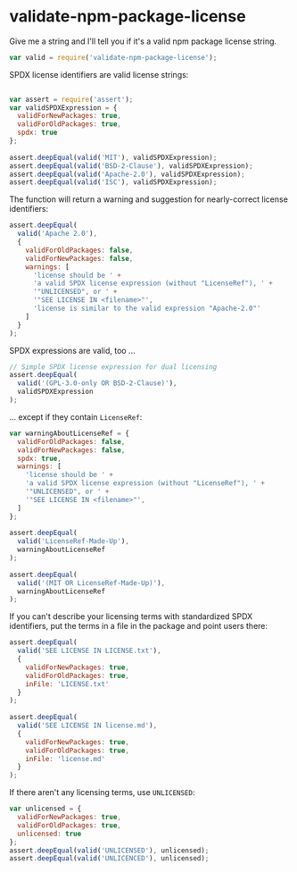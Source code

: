 validate-npm-package-license  
============================  
  
Give me a string and I'll tell you if it's a valid npm package license string.  
  
```javascript  
var valid = require('validate-npm-package-license');  
```  
  
SPDX license identifiers are valid license strings:  
  
```javascript  
  
var assert = require('assert');  
var validSPDXExpression = {  
  validForNewPackages: true,  
  validForOldPackages: true,  
  spdx: true  
};  
  
assert.deepEqual(valid('MIT'), validSPDXExpression);  
assert.deepEqual(valid('BSD-2-Clause'), validSPDXExpression);  
assert.deepEqual(valid('Apache-2.0'), validSPDXExpression);  
assert.deepEqual(valid('ISC'), validSPDXExpression);  
```  
The function will return a warning and suggestion for nearly-correct license identifiers:  
  
```javascript  
assert.deepEqual(  
  valid('Apache 2.0'),  
  {  
    validForOldPackages: false,  
    validForNewPackages: false,  
    warnings: [  
      'license should be ' +  
      'a valid SPDX license expression (without "LicenseRef"), ' +  
      '"UNLICENSED", or ' +  
      '"SEE LICENSE IN <filename>"',  
      'license is similar to the valid expression "Apache-2.0"'  
    ]  
  }  
);  
```  
  
SPDX expressions are valid, too ...  
  
```javascript  
// Simple SPDX license expression for dual licensing  
assert.deepEqual(  
  valid('(GPL-3.0-only OR BSD-2-Clause)'),  
  validSPDXExpression  
);  
```  
  
... except if they contain `LicenseRef`:  
  
```javascript  
var warningAboutLicenseRef = {  
  validForOldPackages: false,  
  validForNewPackages: false,  
  spdx: true,  
  warnings: [  
    'license should be ' +  
    'a valid SPDX license expression (without "LicenseRef"), ' +  
    '"UNLICENSED", or ' +  
    '"SEE LICENSE IN <filename>"',  
  ]  
};  
  
assert.deepEqual(  
  valid('LicenseRef-Made-Up'),  
  warningAboutLicenseRef  
);  
  
assert.deepEqual(  
  valid('(MIT OR LicenseRef-Made-Up)'),  
  warningAboutLicenseRef  
);  
```  
  
If you can't describe your licensing terms with standardized SPDX identifiers, put the terms in a file in the package and point users there:  
  
```javascript  
assert.deepEqual(  
  valid('SEE LICENSE IN LICENSE.txt'),  
  {  
    validForNewPackages: true,  
    validForOldPackages: true,  
    inFile: 'LICENSE.txt'  
  }  
);  
  
assert.deepEqual(  
  valid('SEE LICENSE IN license.md'),  
  {  
    validForNewPackages: true,  
    validForOldPackages: true,  
    inFile: 'license.md'  
  }  
);  
```  
  
If there aren't any licensing terms, use `UNLICENSED`:  
  
```javascript  
var unlicensed = {  
  validForNewPackages: true,  
  validForOldPackages: true,  
  unlicensed: true  
};  
assert.deepEqual(valid('UNLICENSED'), unlicensed);  
assert.deepEqual(valid('UNLICENCED'), unlicensed);  
```  
